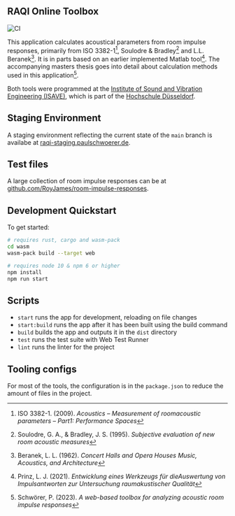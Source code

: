 ## RAQI Online Toolbox

![CI](https://github.com/paulschwoerer/raqi-online-toolbox/actions/workflows/ci.yml/badge.svg)

This application calculates acoustical parameters from room impulse responses, primarily from ISO 3382-1[^1], Soulodre & Bradley[^2] and L.L. Beranek[^3].
It is in parts based on an earlier implemented Matlab tool[^4].
The accompanying masters thesis goes into detail about calculation methods used in this application[^5].

Both tools were programmed at the [Institute of Sound and Vibration Engineering​ (ISAVE)](https://isave.hs-duesseldorf.de/), which is part of the [Hochschule Düsseldorf](https://hs-duesseldorf.de/).

[^1]: ISO 3382-1. (2009). *Acoustics – Measurement of roomacoustic parameters – Part1: Performance Spaces*
[^2]: Soulodre, G. A., & Bradley, J. S. (1995). *Subjective evaluation of new room acoustic measures*
[^3]: Beranek, L. L. (1962). *Concert Halls and Opera Houses Music, Acoustics, and Architecture*
[^4]: Prinz, L. J. (2021). *Entwicklung eines Werkzeugs für dieAuswertung von Impulsantworten zur Untersuchung raumakustischer Qualität*
[^5]: Schwörer, P. (2023). *A web-based toolbox for analyzing acoustic room impulse responses*

## Staging Environment

A staging environment reflecting the current state of the `main` branch is availabe at [raqi-staging.paulschwoerer.de](https://raqi-staging.paulschwoerer.de/).

## Test files

A large collection of room impulse responses can be at [github.com/RoyJames/room-impulse-responses](https://github.com/RoyJames/room-impulse-responses).

## Development Quickstart

To get started:

```sh
# requires rust, cargo and wasm-pack
cd wasm
wasm-pack build --target web

# requires node 10 & npm 6 or higher
npm install
npm run start
```

## Scripts

- `start` runs the app for development, reloading on file changes
- `start:build` runs the app after it has been built using the build command
- `build` builds the app and outputs it in the `dist` directory
- `test` runs the test suite with Web Test Runner
- `lint` runs the linter for the project

## Tooling configs

For most of the tools, the configuration is in the `package.json` to reduce the amount of files in the project.
